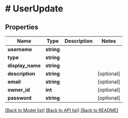 # # UserUpdate

## Properties

Name | Type | Description | Notes
------------ | ------------- | ------------- | -------------
**username** | **string** |  |
**type** | **string** |  |
**display_name** | **string** |  |
**description** | **string** |  | [optional]
**email** | **string** |  | [optional]
**owner_id** | **int** |  | [optional]
**password** | **string** |  | [optional]

[[Back to Model list]](../../README.md#models) [[Back to API list]](../../README.md#endpoints) [[Back to README]](../../README.md)
